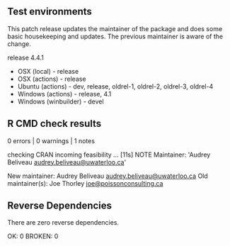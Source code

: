 ## Test environments

This patch release updates the maintainer of the package and does some basic housekeeping and updates. The previous maintainer is aware of the change.

release 4.4.1

* OSX (local) - release
* OSX (actions) - release
* Ubuntu (actions) - dev, release, oldrel-1, oldrel-2, oldrel-3, oldrel-4
* Windows (actions) - release, 4.1
* Windows (winbuilder) - devel

## R CMD check results

0 errors | 0 warnings | 1 notes

checking CRAN incoming feasibility ... [11s] NOTE
Maintainer: 'Audrey Beliveau <audrey.beliveau@uwaterloo.ca>'

New maintainer:
  Audrey Beliveau <audrey.beliveau@uwaterloo.ca>
Old maintainer(s):
  Joe Thorley <joe@poissonconsulting.ca>

## Reverse Dependencies

There are zero reverse dependencies. 

OK: 0
BROKEN: 0
